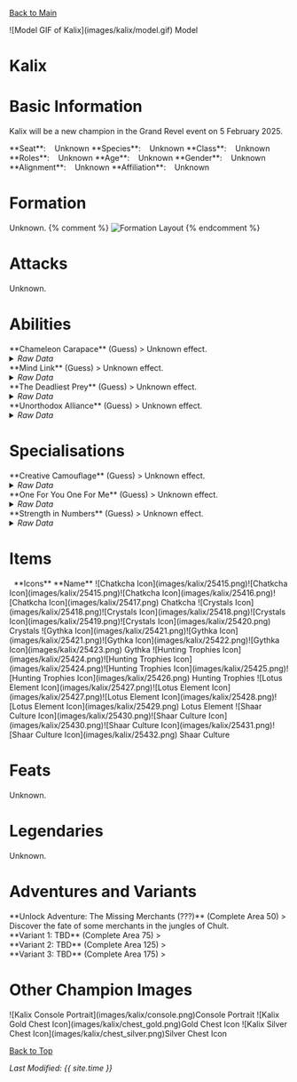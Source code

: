 [Back to Main](index.md)

<span class="championPortraitsRow">
    <span class="championPortraitsColumn">
        <span class="championPortraitsImage">
            ![Model GIF of Kalix](images/kalix/model.gif)
        </span>
        <span>
        Model
        </span>
    </span>
</span>

# Kalix


# Basic Information

Kalix will be a new champion in the Grand Revel event on 5 February 2025.

<span class="champStatsTableColumn">
    <span class="champStatsTableRow">
        <span class="champStatsTableInfoHeader">
            <span style="margin-right:4px;">**Seat**:</span>
        </span>
        <span class="champStatsTableInfoSmall">
            <span style="margin-left:8px;">Unknown</span>
        </span>
    </span>
    <span class="champStatsTableRow">
        <span class="champStatsTableInfoHeader">
            <span style="margin-right:4px;">**Species**:</span>
        </span>
        <span class="champStatsTableInfoSmall">
            <span style="margin-left:8px;">Unknown</span>
        </span>
    </span>
    <span class="champStatsTableRow">
        <span class="champStatsTableInfoHeader">
            <span style="margin-right:4px;">**Class**:</span>
        </span>
        <span class="champStatsTableInfoSmall">
            <span style="margin-left:8px;">Unknown</span>
        </span>
    </span>
    <span class="champStatsTableRow">
        <span class="champStatsTableInfoHeader">
            <span style="margin-right:4px;">**Roles**:</span>
        </span>
        <span class="champStatsTableInfoSmall">
            <span style="margin-left:8px;">Unknown</span>
        </span>
    </span>
    <span class="champStatsTableRow">
        <span class="champStatsTableInfoHeader">
            <span style="margin-right:4px;">**Age**:</span>
        </span>
        <span class="champStatsTableInfoSmall">
            <span style="margin-left:8px;">Unknown</span>
        </span>
    </span>
    <span class="champStatsTableRow">
        <span class="champStatsTableInfoHeader">
            <span style="margin-right:4px;">**Gender**:</span>
        </span>
        <span class="champStatsTableInfoSmall">
            <span style="margin-left:8px;">Unknown</span>
        </span>
    </span>
    <span class="champStatsTableRow">
        <span class="champStatsTableInfoHeader">
            <span style="margin-right:4px;">**Alignment**:</span>
        </span>
        <span class="champStatsTableInfoSmall">
            <span style="margin-left:8px;">Unknown</span>
        </span>
    </span>
    <span class="champStatsTableRow">
        <span class="champStatsTableInfoHeader">
            <span style="margin-right:4px;">**Affiliation**:</span>
        </span>
        <span class="champStatsTableInfoSmall">
            <span style="margin-left:8px;">Unknown</span>
        </span>
    </span>
</span>

# Formation

Unknown.
{% comment %}
<span class="formationBorder">
    ![Formation Layout](images/kalix/formation.png)
</span>
{% endcomment %}

# Attacks

Unknown.

# Abilities

<div markdown="1" class="abilityBorder"><div markdown="1" class="abilityBorderInner">
**Chameleon Carapace** (Guess)
> Unknown effect.
<details><summary><em>Raw Data</em></summary>
<p>
<pre>
{
    "id": 25406,
    "graphic": "Icons/Events/2018GrandRevel/GrandRevel_Y8/Icon_Formation_KalixChameleonCarapace",
    "v": 2,
    "fs": 0,
    "p": 0,
    "type": 1,
    "export_params": {
        "uses": [
            "icon"
        ],
        "quantize": true
    }
}
</pre>
</p>
</details>
</div></div>

<div markdown="1" class="abilityBorder"><div markdown="1" class="abilityBorderInner">
**Mind Link** (Guess)
> Unknown effect.
<details><summary><em>Raw Data</em></summary>
<p>
<pre>
{
    "id": 25407,
    "graphic": "Icons/Events/2018GrandRevel/GrandRevel_Y8/Icon_Formation_KalixMindLink",
    "v": 2,
    "fs": 0,
    "p": 0,
    "type": 1,
    "export_params": {
        "uses": [
            "icon"
        ],
        "quantize": true
    }
}
</pre>
</p>
</details>
</div></div>

<div markdown="1" class="abilityBorder"><div markdown="1" class="abilityBorderInner">
**The Deadliest Prey** (Guess)
> Unknown effect.
<details><summary><em>Raw Data</em></summary>
<p>
<pre>
{
    "id": 25408,
    "graphic": "Icons/Events/2018GrandRevel/GrandRevel_Y8/Icon_Formation_KalixTheDeadliestPrey",
    "v": 2,
    "fs": 0,
    "p": 0,
    "type": 1,
    "export_params": {
        "uses": [
            "icon"
        ],
        "quantize": true
    }
}
</pre>
</p>
</details>
</div></div>

<div markdown="1" class="abilityBorder"><div markdown="1" class="abilityBorderInner">
**Unorthodox Alliance** (Guess)
> Unknown effect.
<details><summary><em>Raw Data</em></summary>
<p>
<pre>
{
    "id": 25409,
    "graphic": "Icons/Events/2018GrandRevel/GrandRevel_Y8/Icon_Formation_KalixUnorthodoxAlliance",
    "v": 2,
    "fs": 0,
    "p": 0,
    "type": 1,
    "export_params": {
        "uses": [
            "icon"
        ],
        "quantize": true
    }
}
</pre>
</p>
</details>
</div></div>

# Specialisations

<div markdown="1" class="abilityBorder"><div markdown="1" class="abilityBorderInner">
**Creative Camouflage** (Guess)
> Unknown effect.
<details><summary><em>Raw Data</em></summary>
<p>
<pre>
{
    "id": 25411,
    "graphic": "Icons/Events/2018GrandRevel/GrandRevel_Y8/Icon_Specialization_KalixCreativeCamouflage",
    "v": 2,
    "fs": 0,
    "p": 0,
    "type": 1,
    "export_params": {
        "uses": [
            "icon"
        ],
        "quantize": true
    }
}
</pre>
</p>
</details>
</div></div>

<div markdown="1" class="abilityBorder"><div markdown="1" class="abilityBorderInner">
**One For You One For Me** (Guess)
> Unknown effect.
<details><summary><em>Raw Data</em></summary>
<p>
<pre>
{
    "id": 25412,
    "graphic": "Icons/Events/2018GrandRevel/GrandRevel_Y8/Icon_Specialization_KalixOneForYouOneForMe",
    "v": 2,
    "fs": 0,
    "p": 0,
    "type": 1,
    "export_params": {
        "uses": [
            "icon"
        ],
        "quantize": true
    }
}
</pre>
</p>
</details>
</div></div>

<div markdown="1" class="abilityBorder"><div markdown="1" class="abilityBorderInner">
**Strength in Numbers** (Guess)
> Unknown effect.
<details><summary><em>Raw Data</em></summary>
<p>
<pre>
{
    "id": 25413,
    "graphic": "Icons/Events/2018GrandRevel/GrandRevel_Y8/Icon_Specialization_KalixStrengthinNumbers",
    "v": 2,
    "fs": 0,
    "p": 0,
    "type": 1,
    "export_params": {
        "uses": [
            "icon"
        ],
        "quantize": true
    }
}
</pre>
</p>
</details>
</div></div>

# Items

<span class="itemTableColumn">
    <span class="itemTableRowHeader">
        <span class="itemTableIcon">
            <span style="margin-left:8px;">**Icons**</span>
        </span>
        <span class="itemTableNameSmall">
            **Name**
        </span>
    </span>
    <span class="itemTableRow">
        <span class="itemTableIcon">
            <span class="itemTableIcon1">![Chatkcha Icon](images/kalix/25415.png)</span><span class="itemTableIcon2">![Chatkcha Icon](images/kalix/25415.png)</span><span class="itemTableIcon3">![Chatkcha Icon](images/kalix/25416.png)</span><span class="itemTableIcon4">![Chatkcha Icon](images/kalix/25417.png)</span>
        </span>
        <span class="itemTableNameSmall">
            Chatkcha
        </span>
    </span>
    <span class="itemTableRow">
        <span class="itemTableIcon">
            <span class="itemTableIcon1">![Crystals Icon](images/kalix/25418.png)</span><span class="itemTableIcon2">![Crystals Icon](images/kalix/25418.png)</span><span class="itemTableIcon3">![Crystals Icon](images/kalix/25419.png)</span><span class="itemTableIcon4">![Crystals Icon](images/kalix/25420.png)</span>
        </span>
        <span class="itemTableNameSmall">
            Crystals
        </span>
    </span>
    <span class="itemTableRow">
        <span class="itemTableIcon">
            <span class="itemTableIcon1">![Gythka Icon](images/kalix/25421.png)</span><span class="itemTableIcon2">![Gythka Icon](images/kalix/25421.png)</span><span class="itemTableIcon3">![Gythka Icon](images/kalix/25422.png)</span><span class="itemTableIcon4">![Gythka Icon](images/kalix/25423.png)</span>
        </span>
        <span class="itemTableNameSmall">
            Gythka
        </span>
    </span>
    <span class="itemTableRow">
        <span class="itemTableIcon">
            <span class="itemTableIcon1">![Hunting Trophies Icon](images/kalix/25424.png)</span><span class="itemTableIcon2">![Hunting Trophies Icon](images/kalix/25424.png)</span><span class="itemTableIcon3">![Hunting Trophies Icon](images/kalix/25425.png)</span><span class="itemTableIcon4">![Hunting Trophies Icon](images/kalix/25426.png)</span>
        </span>
        <span class="itemTableNameSmall">
            Hunting Trophies
        </span>
    </span>
    <span class="itemTableRow">
        <span class="itemTableIcon">
            <span class="itemTableIcon1">![Lotus Element Icon](images/kalix/25427.png)</span><span class="itemTableIcon2">![Lotus Element Icon](images/kalix/25427.png)</span><span class="itemTableIcon3">![Lotus Element Icon](images/kalix/25428.png)</span><span class="itemTableIcon4">![Lotus Element Icon](images/kalix/25429.png)</span>
        </span>
        <span class="itemTableNameSmall">
            Lotus Element
        </span>
    </span>
    <span class="itemTableRow">
        <span class="itemTableIcon">
            <span class="itemTableIcon1">![Shaar Culture Icon](images/kalix/25430.png)</span><span class="itemTableIcon2">![Shaar Culture Icon](images/kalix/25430.png)</span><span class="itemTableIcon3">![Shaar Culture Icon](images/kalix/25431.png)</span><span class="itemTableIcon4">![Shaar Culture Icon](images/kalix/25432.png)</span>
        </span>
        <span class="itemTableNameSmall">
            Shaar Culture
        </span>
    </span>
</span>

# Feats

Unknown.

# Legendaries

Unknown.

# Adventures and Variants

<div markdown="1" class="abilityBorder"><div markdown="1" class="abilityBorderInner">
**Unlock Adventure: The Missing Merchants (???)** (Complete Area 50)
> Discover the fate of some merchants in the jungles of Chult.
</div></div>
<div markdown="1" class="abilityBorder"><div markdown="1" class="abilityBorderInner">
**Variant 1: TBD** (Complete Area 75)
> 
</div></div>
<div markdown="1" class="abilityBorder"><div markdown="1" class="abilityBorderInner">
**Variant 2: TBD** (Complete Area 125)
> 
</div></div>
<div markdown="1" class="abilityBorder"><div markdown="1" class="abilityBorderInner">
**Variant 3: TBD** (Complete Area 175)
> 
</div></div>

# Other Champion Images

<span class="championImagesColumn">
    <span class="championImagesRow">
        <span class="championImagesPortrait">
            ![Kalix Console Portrait](images/kalix/console.png)Console Portrait
        </span>
    </span>
    <span class="championImagesRow">
        <span class="championImagesChests">
            ![Kalix Gold Chest Icon](images/kalix/chest_gold.png)Gold Chest Icon
        </span>
        <span class="championImagesChests">
            ![Kalix Silver Chest Icon](images/kalix/chest_silver.png)Silver Chest Icon
        </span>
    </span>
</span>

[Back to Top](#top)

*Last Modified: {{ site.time }}*